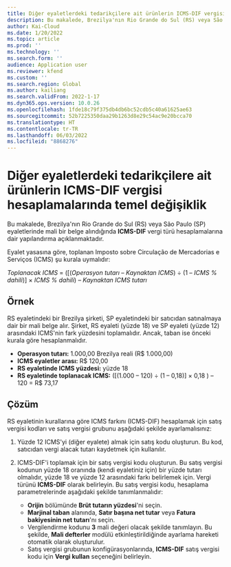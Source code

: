 ```yaml
---
title: Diğer eyaletlerdeki tedarikçilere ait ürünlerin ICMS-DIF vergisi hesaplamalarında temel değişiklik
description: Bu makalede, Brezilya'nın Rio Grande do Sul (RS) veya São Paulo (SP) eyaletlerinde mali bir belge alındığında ICMS-DIF vergi türü hesaplamalarına dair yapılandırma açıklanmaktadır.
author: Kai-Cloud
ms.date: 1/20/2022
ms.topic: article
ms.prod: ''
ms.technology: ''
ms.search.form: ''
audience: Application user
ms.reviewer: kfend
ms.custom: ''
ms.search.region: Global
ms.author: kailiang
ms.search.validFrom: 2022-1-17
ms.dyn365.ops.version: 10.0.26
ms.openlocfilehash: 1fde18c79f375db4db6bc52cdb5c40a61625ae63
ms.sourcegitcommit: 52b7225350daa29b1263d8e29c54ac9e20bcca70
ms.translationtype: HT
ms.contentlocale: tr-TR
ms.lasthandoff: 06/03/2022
ms.locfileid: "8868276"
---
```

# <a name="basis-change-in-icms-dif-tax-calculations-for-products-from-suppliers-in-other-states"></a>Diğer eyaletlerdeki tedarikçilere ait ürünlerin ICMS-DIF vergisi hesaplamalarında temel değişiklik

Bu makalede, Brezilya'nın Rio Grande do Sul (RS) veya São Paulo (SP) eyaletlerinde mali bir belge alındığında **ICMS-DIF** vergi türü hesaplamalarına dair yapılandırma açıklanmaktadır.

Eyalet yasasına göre, toplanan Imposto sobre Circulação de Mercadorias e Serviços (ICMS) şu kurala uymalıdır:

*Toplanacak ICMS* = ([(*Operasyon tutarı* – *Kaynaktan ICMS*) ÷ (1 – *ICMS % dahili*)] × *ICMS % dahili*) – *Kaynaktan ICMS tutarı*

## <a name="example"></a>Örnek

RS eyaletindeki bir Brezilya şirketi, SP eyaletindeki bir satıcıdan satınalmaya dair bir mali belge alır. Şirket, RS eyaleti (yüzde 18) ve SP eyaleti (yüzde 12) arasındaki ICMS'nin fark yüzdesini toplamalıdır. Ancak, taban ise önceki kurala göre hesaplanmalıdır.

- **Operasyon tutarı:** 1.000,00 Brezilya reali (R$ 1.000,00)
- **ICMS eyaletler arası:** R$ 120,00
- **RS eyaletinde ICMS yüzdesi:** yüzde 18
- **RS eyaletinde toplanacak ICMS:** (\[(1.000 – 120) ÷ (1 – 0,18)\] × 0,18 ) – 120 = R$ 73,17 

## <a name="resolution"></a>Çözüm

RS eyaletinin kurallarına göre ICMS farkını (ICMS-DIF) hesaplamak için satış vergisi kodları ve satış vergisi grubunu aşağıdaki şekilde ayarlamalısınız:

1. Yüzde 12 ICMS'yi (diğer eyalete) almak için satış kodu oluşturun. Bu kod, satıcıdan vergi alacak tutarı kaydetmek için kullanılır.
2. ICMS-DIF'i toplamak için bir satış vergisi kodu oluşturun. Bu satış vergisi kodunun yüzde 18 oranında (kendi eyaletiniz için) bir yüzde tutarı olmalıdır, yüzde 18 ve yüzde 12 arasındaki farkı belirlemek için. Vergi türünü **ICMS-DIF** olarak belirleyin. Bu satış vergisi kodu, hesaplama parametrelerinde aşağıdaki şekilde tanımlanmalıdır:

    - **Orijin** bölümünde **Brüt tutarın yüzdesi**'ni seçin.
    - **Marjinal taban** alanında, **Satır başına net tutar** veya **Fatura bakiyesinin net tutarı**'nı seçin.
    - Vergilendirme kodunu **3** mali değeri olacak şekilde tanımlayın. Bu şekilde, **Mali defterler** modülü etkinleştirildiğinde ayarlama hareketi otomatik olarak oluşturulur.
    - Satış vergisi grubunun konfigürasyonlarında, **ICMS-DIF** satış vergisi kodu için **Vergi kullan** seçeneğini belirleyin.
